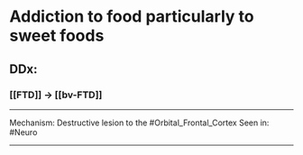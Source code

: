 # Addiction to food particularly to sweet foods
## DDx:
### [[FTD]] -> [[bv-FTD]]

---
Mechanism: Destructive lesion to the #Orbital_Frontal_Cortex 
Seen in: #Neuro 

---